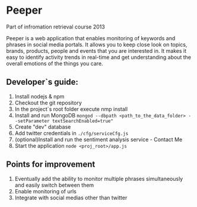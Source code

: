 Peeper
============

Part of infromation retrieval course 2013

Peeper is a web application that enables monitoring of keywords and phrases in social media portals.
It allows you to keep close look on topics, brands, products, people and events that you are interested in. It makes it easy to identify activity trends in real-time and get understanding about the overall emotions of the things you care.

## Developer`s guide:
1. Install nodejs & npm
2. Checkout the git repository
3. In the project`s root folder execute nmp install
4. Install and run MongoDB ```mongod --dbpath <path_to_the_data_folder> --setParameter textSearchEnabled=true"```
5. Create "dev" database
6. Add twitter credentials in ```./cfg/serviceCfg.js```
7. (optional)Install and run the sentiment analysis service - Contact Me
8. Start the application ```node <proj_root>/app.js```

## Points for improvement
1. Eventually add the ability to monitor multiple phrases simultaneously and easily switch between them
2. Enable monitoring of urls
3. Integrate with social medias other than twitter

